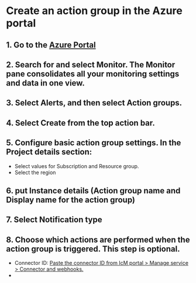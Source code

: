 # Create an action group in the Azure portal

## 1. Go to the [Azure Portal](https://portal.azure.com/)
## 2. Search for and select Monitor. The Monitor pane consolidates all your monitoring settings and data in one view.
## 3. Select Alerts, and then select Action groups.
## 4. Select Create from the top action bar.
## 5. Configure basic action group settings. In the Project details section:
- Select values for Subscription and Resource group.
- Select the region
## 6. put Instance details (Action group name and Display name for the action group)
## 7. Select Notification type
## 8. Choose which actions are performed when the action group is triggered. This step is optional.
- Connector ID: [Paste the connector ID from IcM portal > Manage service > Connector and webhooks.](https://portal.microsofticm.com.mcas.ms/imp/v5/administration/service/connectors?serviceId=24271)
- 
